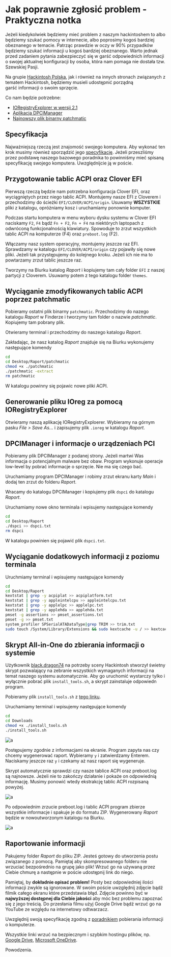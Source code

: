 # Jak poprawnie zgłosić problem - Praktyczna notka
Jeżeli kiedykolwiek będziemy mieć problem z naszym hackintoshem to albo będziemy szukać pomocy w internecie, albo poprosimy kogoś bardziej obeznanego w temacie. Patrząc prawdzie w oczy w 90% przypadków będziemy szukać informacji u kogoś bardziej obeznanego. Warto jednak przed zadaniem pytania zabezpieczyć się w garść odpowiednich informacji o swojej aktualnej konfiguracji by osoba, która nam pomaga nie dostała tzw. Szewskiej Pasji.

Na grupie [Hackintosh Polska](https://facebook.com/groups/hackintoshpolska/), jak i również na innych stronach związanych z tematem Hackintosh, będziemy musieli udostępnić porządną garść informacji o swoim sprzęcie.

Co nam będzie potrzebne:

* [IORegistryExplorer w wersji 2.1](https://www.tonymacx86.com/threads/guide-how-to-make-a-copy-of-ioreg.58368/)
* [Aplikacja DPCIManager](https://sourceforge.net/projects/dpcimanager/)
* [Najnowszy plik binarny patchmatic](https://bitbucket.org/RehabMan/os-x-maciasl-patchmatic/downloads/)

## Specyfikacja
Najważniejszą rzeczą jest znajomość swojego komputera. Aby wykonać ten krok musimy również sporządzić jego [specyfikację](https://poradniki.hackintosh-polska.pl/prep/specs.html). Jeżeli przeszliśmy przez podstawę naszego bazowego poradnika to powinniśmy mieć spisaną specyfikację swojego komputera. Uwzględnijcie ją w poście.

## Przygotowanie tablic ACPI oraz Clover EFI
Pierwszą rzeczą będzie nam potrzebna konfiguracja Clover EFI, oraz wyciągniętych przez niego tablic ACPI. Montujemy nasze EFI z Cloverem i przechodzimy do ścieżki `EFI/CLOVER/ACPI/origin`. Usuwamy **WSZYSTKIE** pliki z katalogu, opróżniamy kosz i uruchamiamy ponownie komputer.

Podczas startu komputera w menu wyboru dysku systemu w Clover EFI naciskamy `F2`, `F4` bądź `Fn + F2`, `Fn + F4` na niektórych laptopach z odwróconą funkcjonalnością klawiatury. Spowoduje to zrzut wszystkich tablic ACPI na komputerze (F4) oraz `preboot.log` (F2).

Włączamy nasz system operacyjny, montujemy jeszcze raz EFI. Sprawdzamy w katalogu `EFI/CLOVER/ACPI/origin` czy pojawiły się nowe pliki. Jeżeli tak przystępujemy do kolejnego kroku. Jeżeli ich nie ma to powtarzamy zrzut tablic jeszcze raz.

Tworzymy na Biurku katalog *Raport* i kopiujemy tam cały folder `EFI` z naszej partycji z Cloverem. Usuwamy potem z tego katalogu folder `themes`.

## Wyciąganie zmodyfikowanych tablic ACPI poprzez patchmatic
Pobieramy ostatni plik binarny `patchmatic`. Przechodzimy do nazego katalogu *Raport* w Finderze i tworzymy tam folder o nazwie *patchmatic*. Kopiujemy tam pobrany plik.

Otwieramy terminal i przechodzimy do naszego katalogu *Raport*.

Zakładając, że nasz katalog *Raport* znajduje się na Biurku wykonujemy następujące komendy

```sh
cd
cd Desktop/Raport/patchmatic
chmod +x ./patchmatic
./patchmatic -extract
rm patchmatic

```

W katalogu powinny się pojawic nowe pliki ACPI.

## Generowanie pliku IOreg za pomocą IORegistryExplorer
Otwieramy naszą aplikację IORegistryExploerer. Wybieramy na górnym pasku *File > Save As...* i zapisujemy plik `.ioreg` w katalogu *Raport*.

## DPCIManager i informacje o urządzeniach PCI
Pobieramy plik DPCIManager z podanej strony. Jeżeli martwi Was informacja o potencjalnym malware bez obaw. Program wykonuje operacje low-level by pobrać informacje o sprzęcie. Nie ma się czego bać.

Uruchamiamy program DPCIManager i robimy zrzut ekranu karty *Main* i dodaj ten zrzut do folderu *Raport*.

Wracamy do katalogu DPCIManager i kopiujemy plik `dspci` do katalogu *Raport*.

Uruchamiamy nowe okno terminala i wpisujemy następujące komendy

```sh
cd
cd Desktop/Raport
./dspci >> dspci.txt
rm dspci
```

W katalogu powinien się pojawić plik `dspci.txt`.

## Wyciąganie dodatkowych informacji z poziomu terminala

Uruchmiamy terminal i wpisujemy następujące komendy

```sh
cd
cd Desktop/Raport
kextstat | grep -y acpiplat >> acpiplatform.txt
kextstat | grep -y appleintelcpu >> appleintelcpu.txt
kextstat | grep -y applelpc >> applelpc.txt
kextstat | grep -y applehda >> applehda.txt
pmset -g assertions >> pmset_assertions.txt
pmset -g >> pmset.txt
system_profiler SPSerialATADataType|grep TRIM >> trim.txt
sudo touch /System/Library/Extensions && sudo kextcache -u / >> kextcache.txt
```

## Skrypt All-in-One do zbierania informacji o systemie

Użytkownik [black.dragon74](https://github.com/black-dragon74) na potrzeby sceny Hackintosh stworzył świetny skrypt pozwalający na zebranie wszystkich wymaganych informacji na temat naszego systemu automatycznie. Aby go uruchomić wystarczy tylko i wyłącznie pobrać plik `install_tools.sh`, a skrypt zainstaluje odpowiedn program.

Pobieramy plik `install_tools.sh` z [tego linku](https://www.tonymacx86.com/threads/tool-generate-proper-problem-reporting-files.235953/).

Uruchamiamy terminal i wpisujemy następujące komendy

```sh
cd
cd Downloads
chmod +x ./install_tools.sh
./install_tools.sh
```

![a](_static/reportissue/1.png)

Postępujemy zgodnie z informacjami na ekranie. Program zapyta nas czy chcemy wygenerować raport. Wybieramy `y` i zatwierdzamy Enterem. Naciskamy jeszcze raz `y` i czekamy aż nasz raport się wygeneruje.

Skrypt automatycznie sprawdzi czy nasze tablice ACPI oraz preboot.log są najnowsze. Jeżeli nie to zakończy działanie i pokaże on odpowiednią informację. Musimy ponowić wtedy ekstrakcję tablic ACPI rozpisaną powyżej.

![a](_static/reportissue/2.png)

Po odpowiednim zrzucie preboot.log i tablic ACPI program zbierze wszystkie informacje i spakuje je do formatu ZIP. Wygenerowany *Raport* będzie w nowoutworzonym katalogu na Biurku.

![a](_static/reportissue/3.png)

## Raportowanie informacji

Pakujemy folder *Raport* do pliku ZIP. Jesteś gotowy do utworzenia postu związanego z pomocą. Pamiętaj aby skompresowanego folderu nie wrzuciać bezpośrednio na grupę jako plik! Wrzuć go na używaną przez Ciebie chmurę a następnie w poście udostępnij link do niego.

Pamiętaj, by **dokładnie opisać problem!** Posty bez odpowiedniej ilości informacji zwykle są ignorowane. W swoim poście uwzględnij zdjęcie bądź filmik całego ekranu które przedstawia błąd. Zdjęcie powinno być w **najwyższej dostępnej dla Ciebie jakości** aby móc bez problemu zapoznać się z jego treścią. Do przesłania filmu użyj Google Drive bądź wrzuć go na YouTube ze względu na internetowy odtwarzacz.

Uwzględnij swoją specyfikację zgodną z [poradnikiem](https://poradniki.hackintosh-polska.pl/prep/specs.html) pobierania informacji o komputerze.

Wszystkie linki wrzuć na bezpiecznym i szybkim hostingu plików, np. [Google Drive](https://www.google.com/drive/), [Microsoft OneDrive](https://onedrive.live.com/about/pl-pl/).

Powodzenia.
